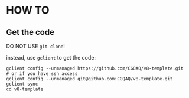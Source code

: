 # HOW TO

## Get the code

DO NOT USE `git clone`!

instead, use `gclient` to get the code:

```
gclient config --unmanaged https://github.com/CGQAQ/v8-template.git
# or if you have ssh access
gclient config --unmanaged git@github.com:CGQAQ/v8-template.git
gclient sync
cd v8-template
```
